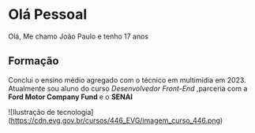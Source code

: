 # Olá Pessoal

<p align="justify"> Olá, Me chamo João Paulo e tenho 17 anos 

## Formação 
Conclui o ensino médio agregado com o técnico em multimídia em 2023. Atualmente sou aluno do curso <i> Desenvolvedor Front-End </i>,parceria com a <strong> Ford Motor Company Fund </strong> e o <strong> SENAI </strong> 




![Ilustração de tecnologia] (https://cdn.evg.gov.br/cursos/446_EVG/imagem_curso_446.png)

